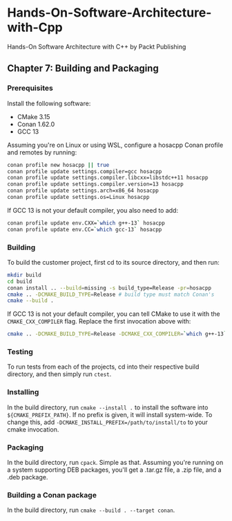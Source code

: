 # Hands-On-Software-Architecture-with-Cpp
Hands-On Software Architecture with C++ by Packt Publishing

## Chapter 7: Building and Packaging

### Prerequisites

Install the following software:
- CMake 3.15
- Conan 1.62.0
- GCC 13

Assuming you're on Linux or using WSL, configure a hosacpp Conan profile and remotes by running:

```bash
conan profile new hosacpp || true
conan profile update settings.compiler=gcc hosacpp
conan profile update settings.compiler.libcxx=libstdc++11 hosacpp
conan profile update settings.compiler.version=13 hosacpp
conan profile update settings.arch=x86_64 hosacpp
conan profile update settings.os=Linux hosacpp
```

If GCC 13 is not your default compiler, you also need to add:

```bash
conan profile update env.CXX=`which g++-13` hosacpp
conan profile update env.CC=`which gcc-13` hosacpp
```

### Building

To build the customer project, first cd to its source directory, and then run:

```bash
mkdir build
cd build
conan install .. --build=missing -s build_type=Release -pr=hosacpp
cmake .. -DCMAKE_BUILD_TYPE=Release # build type must match Conan's
cmake --build .
```

If GCC 13 is not your default compiler, you can tell CMake to use it with the `CMAKE_CXX_COMPILER` flag.
Replace the first invocation above with:

```bash
cmake .. -DCMAKE_BUILD_TYPE=Release -DCMAKE_CXX_COMPILER=`which g++-13`
```


### Testing

To run tests from each of the projects, cd into their respective build directory, and then simply run `ctest`.

### Installing

In the build directory, run `cmake --install .` to install the software into `${CMAKE_PREFIX_PATH}`. If no prefix is
given, it will install system-wide. To change this, add `-DCMAKE_INSTALL_PREFIX=/path/to/install/to` to your cmake
invocation.

### Packaging

In the build directory, run `cpack`. Simple as that. Assuming you're running on a system supporting DEB packages,
you'll get a .tar.gz file, a .zip file, and a .deb package.

### Building a Conan package

In the build directory, run `cmake --build . --target conan`.
